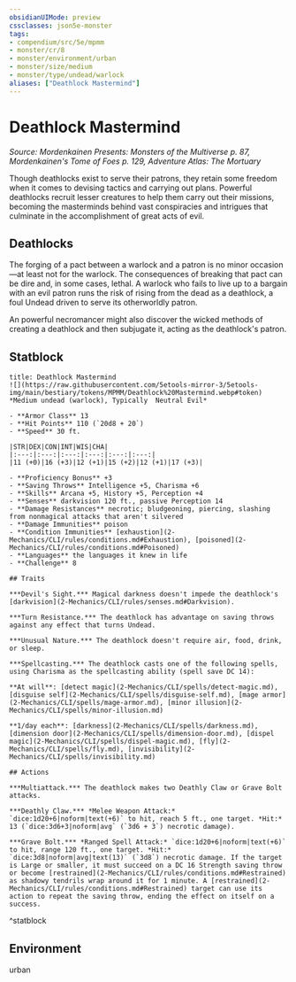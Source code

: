 ```yaml
---
obsidianUIMode: preview
cssclasses: json5e-monster
tags:
- compendium/src/5e/mpmm
- monster/cr/8
- monster/environment/urban
- monster/size/medium
- monster/type/undead/warlock
aliases: ["Deathlock Mastermind"]
---
```

# Deathlock Mastermind
*Source: Mordenkainen Presents: Monsters of the Multiverse p. 87, Mordenkainen's Tome of Foes p. 129, Adventure Atlas: The Mortuary*  

Though deathlocks exist to serve their patrons, they retain some freedom when it comes to devising tactics and carrying out plans. Powerful deathlocks recruit lesser creatures to help them carry out their missions, becoming the masterminds behind vast conspiracies and intrigues that culminate in the accomplishment of great acts of evil.

## Deathlocks

The forging of a pact between a warlock and a patron is no minor occasion—at least not for the warlock. The consequences of breaking that pact can be dire and, in some cases, lethal. A warlock who fails to live up to a bargain with an evil patron runs the risk of rising from the dead as a deathlock, a foul Undead driven to serve its otherworldly patron.

An powerful necromancer might also discover the wicked methods of creating a deathlock and then subjugate it, acting as the deathlock's patron.

## Statblock

```ad-statblock
title: Deathlock Mastermind
![](https://raw.githubusercontent.com/5etools-mirror-3/5etools-img/main/bestiary/tokens/MPMM/Deathlock%20Mastermind.webp#token)
*Medium undead (warlock), Typically  Neutral Evil*

- **Armor Class** 13
- **Hit Points** 110 (`20d8 + 20`)
- **Speed** 30 ft.

|STR|DEX|CON|INT|WIS|CHA|
|:---:|:---:|:---:|:---:|:---:|:---:|
|11 (+0)|16 (+3)|12 (+1)|15 (+2)|12 (+1)|17 (+3)|

- **Proficiency Bonus** +3
- **Saving Throws** Intelligence +5, Charisma +6
- **Skills** Arcana +5, History +5, Perception +4
- **Senses** darkvision 120 ft., passive Perception 14
- **Damage Resistances** necrotic; bludgeoning, piercing, slashing from nonmagical attacks that aren't silvered
- **Damage Immunities** poison
- **Condition Immunities** [exhaustion](2-Mechanics/CLI/rules/conditions.md#Exhaustion), [poisoned](2-Mechanics/CLI/rules/conditions.md#Poisoned)
- **Languages** the languages it knew in life
- **Challenge** 8

## Traits

***Devil's Sight.*** Magical darkness doesn't impede the deathlock's [darkvision](2-Mechanics/CLI/rules/senses.md#Darkvision).

***Turn Resistance.*** The deathlock has advantage on saving throws against any effect that turns Undead.

***Unusual Nature.*** The deathlock doesn't require air, food, drink, or sleep.

***Spellcasting.*** The deathlock casts one of the following spells, using Charisma as the spellcasting ability (spell save DC 14):

**At will**: [detect magic](2-Mechanics/CLI/spells/detect-magic.md), [disguise self](2-Mechanics/CLI/spells/disguise-self.md), [mage armor](2-Mechanics/CLI/spells/mage-armor.md), [minor illusion](2-Mechanics/CLI/spells/minor-illusion.md)

**1/day each**: [darkness](2-Mechanics/CLI/spells/darkness.md), [dimension door](2-Mechanics/CLI/spells/dimension-door.md), [dispel magic](2-Mechanics/CLI/spells/dispel-magic.md), [fly](2-Mechanics/CLI/spells/fly.md), [invisibility](2-Mechanics/CLI/spells/invisibility.md)

## Actions

***Multiattack.*** The deathlock makes two Deathly Claw or Grave Bolt attacks.

***Deathly Claw.*** *Melee Weapon Attack:* `dice:1d20+6|noform|text(+6)` to hit, reach 5 ft., one target. *Hit:* 13 (`dice:3d6+3|noform|avg` (`3d6 + 3`) necrotic damage).

***Grave Bolt.*** *Ranged Spell Attack:* `dice:1d20+6|noform|text(+6)` to hit, range 120 ft., one target. *Hit:* `dice:3d8|noform|avg|text(13)` (`3d8`) necrotic damage. If the target is Large or smaller, it must succeed on a DC 16 Strength saving throw or become [restrained](2-Mechanics/CLI/rules/conditions.md#Restrained) as shadowy tendrils wrap around it for 1 minute. A [restrained](2-Mechanics/CLI/rules/conditions.md#Restrained) target can use its action to repeat the saving throw, ending the effect on itself on a success.
```
^statblock

## Environment

urban